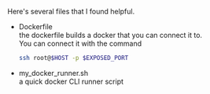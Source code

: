 Here's several files that I found helpful.

- Dockerfile  
    the dockerfile builds a docker that you can connect it to.  
    You can connect it with the command
    ```bash
    ssh root@$HOST -p $EXPOSED_PORT 
    ```
- my_docker_runner.sh  
    a quick docker CLI runner script

